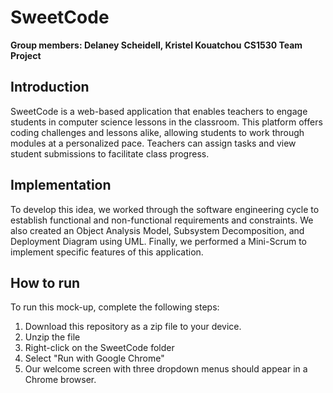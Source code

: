 # SweetCode
**Group members: Delaney Scheidell, Kristel Kouatchou**
**CS1530 Team Project**

## Introduction
SweetCode is a web-based application that enables teachers to engage students in computer science lessons in the classroom. This platform offers coding challenges and lessons alike, allowing students to work through modules at a personalized pace. Teachers can assign tasks and view student submissions to facilitate class progress.

## Implementation
To develop this idea, we worked through the software engineering cycle to establish functional and non-functional requirements and constraints. We also created an Object Analysis Model, Subsystem Decomposition, and Deployment Diagram using UML. Finally, we performed a Mini-Scrum to implement specific features of this application.

## How to run
To run this mock-up, complete the following steps:
1. Download this repository as a zip file to your device.
2. Unzip the file
3. Right-click on the SweetCode folder
4. Select "Run with Google Chrome"
5. Our welcome screen with three dropdown menus should appear in a Chrome browser.
